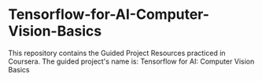 # Tensorflow-for-AI-Computer-Vision-Basics
This repository contains the Guided Project Resources practiced in Coursera.  The guided project's name is: Tensorflow for AI: Computer Vision Basics
